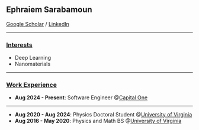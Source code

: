 ## Ephraiem Sarabamoun
<a href="https://scholar.google.com/citations?user=t0Oobl4AAAAJ&hl=en&oi=ao">Google Scholar</a> / <a href="https://www.linkedin.com/in/epsarabamoun/">LinkedIn</a>

---------------
### <ins>Interests</ins>
* Deep Learning
* Nanomaterials

---------------
### <ins>Work Experience</ins>
* **Aug 2024 - Present**: Software Engineer @<a href="https://www.capitalone.com/">Capital One</a>

---------------
* **Aug 2020 - Aug 2024**: Physics Doctoral Student @<a href="https://www.phys.virginia.edu/">University of Virginia</a>
* **Aug 2016 - May 2020**: Physics and Math BS @<a href="https://www.phys.virginia.edu/">University of Virginia</a> 
